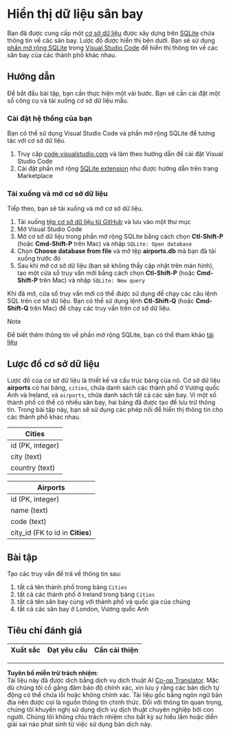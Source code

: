 <!--
CO_OP_TRANSLATOR_METADATA:
{
  "original_hash": "25b37acdfb2452917c1aa2e2ca44317a",
  "translation_date": "2025-10-24T09:56:51+00:00",
  "source_file": "2-Working-With-Data/05-relational-databases/assignment.md",
  "language_code": "vi"
}
-->
# Hiển thị dữ liệu sân bay

Bạn đã được cung cấp một [cơ sở dữ liệu](https://raw.githubusercontent.com/Microsoft/Data-Science-For-Beginners/main/2-Working-With-Data/05-relational-databases/airports.db) được xây dựng trên [SQLite](https://sqlite.org/index.html) chứa thông tin về các sân bay. Lược đồ được hiển thị bên dưới. Bạn sẽ sử dụng [phần mở rộng SQLite](https://marketplace.visualstudio.com/items?itemName=alexcvzz.vscode-sqlite&WT.mc_id=academic-77958-bethanycheum) trong [Visual Studio Code](https://code.visualstudio.com?WT.mc_id=academic-77958-bethanycheum) để hiển thị thông tin về các sân bay của các thành phố khác nhau.

## Hướng dẫn

Để bắt đầu bài tập, bạn cần thực hiện một vài bước. Bạn sẽ cần cài đặt một số công cụ và tải xuống cơ sở dữ liệu mẫu.

### Cài đặt hệ thống của bạn

Bạn có thể sử dụng Visual Studio Code và phần mở rộng SQLite để tương tác với cơ sở dữ liệu.

1. Truy cập [code.visualstudio.com](https://code.visualstudio.com?WT.mc_id=academic-77958-bethanycheum) và làm theo hướng dẫn để cài đặt Visual Studio Code
1. Cài đặt phần mở rộng [SQLite extension](https://marketplace.visualstudio.com/items?itemName=alexcvzz.vscode-sqlite&WT.mc_id=academic-77958-bethanycheum) như được hướng dẫn trên trang Marketplace

### Tải xuống và mở cơ sở dữ liệu

Tiếp theo, bạn sẽ tải xuống và mở cơ sở dữ liệu.

1. Tải xuống [tệp cơ sở dữ liệu từ GitHub](https://raw.githubusercontent.com/Microsoft/Data-Science-For-Beginners/main/2-Working-With-Data/05-relational-databases/airports.db) và lưu vào một thư mục
1. Mở Visual Studio Code
1. Mở cơ sở dữ liệu trong phần mở rộng SQLite bằng cách chọn **Ctl-Shift-P** (hoặc **Cmd-Shift-P** trên Mac) và nhập `SQLite: Open database`
1. Chọn **Choose database from file** và mở tệp **airports.db** mà bạn đã tải xuống trước đó
1. Sau khi mở cơ sở dữ liệu (bạn sẽ không thấy cập nhật trên màn hình), tạo một cửa sổ truy vấn mới bằng cách chọn **Ctl-Shift-P** (hoặc **Cmd-Shift-P** trên Mac) và nhập `SQLite: New query`

Khi đã mở, cửa sổ truy vấn mới có thể được sử dụng để chạy các câu lệnh SQL trên cơ sở dữ liệu. Bạn có thể sử dụng lệnh **Ctl-Shift-Q** (hoặc **Cmd-Shift-Q** trên Mac) để chạy các truy vấn trên cơ sở dữ liệu.

> [!NOTE] 
> Để biết thêm thông tin về phần mở rộng SQLite, bạn có thể tham khảo [tài liệu](https://marketplace.visualstudio.com/items?itemName=alexcvzz.vscode-sqlite&WT.mc_id=academic-77958-bethanycheum)

## Lược đồ cơ sở dữ liệu

Lược đồ của cơ sở dữ liệu là thiết kế và cấu trúc bảng của nó. Cơ sở dữ liệu **airports** có hai bảng, `cities`, chứa danh sách các thành phố ở Vương quốc Anh và Ireland, và `airports`, chứa danh sách tất cả các sân bay. Vì một số thành phố có thể có nhiều sân bay, hai bảng đã được tạo để lưu trữ thông tin. Trong bài tập này, bạn sẽ sử dụng các phép nối để hiển thị thông tin cho các thành phố khác nhau.

| Cities           |
| ---------------- |
| id (PK, integer) |
| city (text)      |
| country (text)   |

| Airports                         |
| -------------------------------- |
| id (PK, integer)                 |
| name (text)                      |
| code (text)                      |
| city_id (FK to id in **Cities**) |

## Bài tập

Tạo các truy vấn để trả về thông tin sau:

1. tất cả tên thành phố trong bảng `Cities`
1. tất cả các thành phố ở Ireland trong bảng `Cities`
1. tất cả tên sân bay cùng với thành phố và quốc gia của chúng
1. tất cả các sân bay ở London, Vương quốc Anh

## Tiêu chí đánh giá

| Xuất sắc | Đạt yêu cầu | Cần cải thiện |
| --------- | ----------- | ------------- |

---

**Tuyên bố miễn trừ trách nhiệm**:  
Tài liệu này đã được dịch bằng dịch vụ dịch thuật AI [Co-op Translator](https://github.com/Azure/co-op-translator). Mặc dù chúng tôi cố gắng đảm bảo độ chính xác, xin lưu ý rằng các bản dịch tự động có thể chứa lỗi hoặc không chính xác. Tài liệu gốc bằng ngôn ngữ bản địa nên được coi là nguồn thông tin chính thức. Đối với thông tin quan trọng, chúng tôi khuyến nghị sử dụng dịch vụ dịch thuật chuyên nghiệp bởi con người. Chúng tôi không chịu trách nhiệm cho bất kỳ sự hiểu lầm hoặc diễn giải sai nào phát sinh từ việc sử dụng bản dịch này.